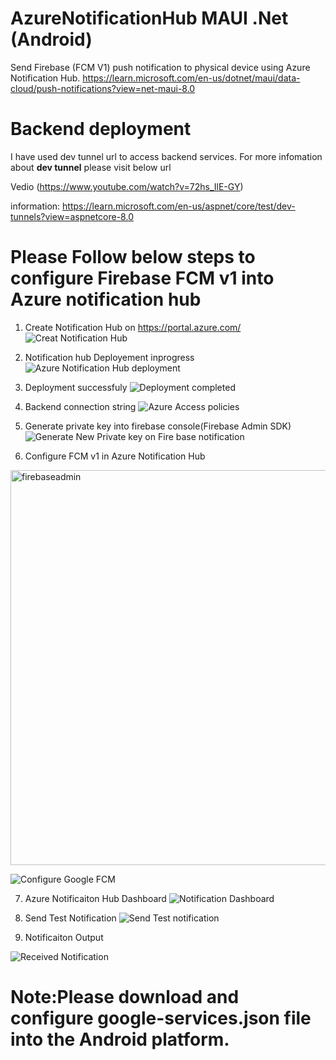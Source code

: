 # AzureNotificationHub MAUI .Net (Android)
Send Firebase (FCM V1) push notification to physical device using Azure Notification Hub.
https://learn.microsoft.com/en-us/dotnet/maui/data-cloud/push-notifications?view=net-maui-8.0

# Backend deployment 
I have used dev tunnel url to access backend services. 
For more infomation about **dev tunnel** please visit below url

Vedio (https://www.youtube.com/watch?v=72hs_IlE-GY)

information: https://learn.microsoft.com/en-us/aspnet/core/test/dev-tunnels?view=aspnetcore-8.0

# Please Follow below steps to configure Firebase FCM v1 into Azure notification hub
1) Create Notification Hub on https://portal.azure.com/
![Creat Notification Hub](https://github.com/user-attachments/assets/5a4bc557-5087-4f53-aa67-cc59eddf5b13)

2) Notification hub Deployement inprogress
   ![Azure Notification Hub deployment](https://github.com/user-attachments/assets/528eb618-3505-45af-9304-04dc72aeea05)

3) Deployment successfuly
   ![Deployment completed](https://github.com/user-attachments/assets/4b510ff7-95e7-4701-86af-fbf568aa8741)
4) Backend connection string
![Azure Access policies](https://github.com/user-attachments/assets/e66c4465-2d48-49d8-84b3-87a497faa76d)

5) Generate private key into firebase console(Firebase Admin SDK)
![Generate New Private key on Fire base notification](https://github.com/user-attachments/assets/42b5ab8a-6b8b-400b-9df2-b2f5882eb5dd)

6) Configure FCM v1 in Azure Notification Hub
<img width="632" alt="firebaseadmin" src="https://github.com/user-attachments/assets/ff9661bc-f5bd-4076-a5bc-8a2c803cab52">

![Configure Google FCM](https://github.com/user-attachments/assets/116e1227-7cc5-4b99-9981-8108f956d447)

7) Azure Notificaiton Hub Dashboard
![Notification Dashboard](https://github.com/user-attachments/assets/f6f73419-ba7f-4e94-9df9-b2ea64b3a6b6)

8) Send Test Notification
![Send Test notification](https://github.com/user-attachments/assets/2b9f6c38-48df-43ef-8b22-8368ee1842cd)

9) Notificaiton Output

![Received Notification](https://github.com/user-attachments/assets/2958fa22-0d42-4ebf-a12b-de790469ba26)

   
# Note:Please download and configure google-services.json file into the Android platform.
